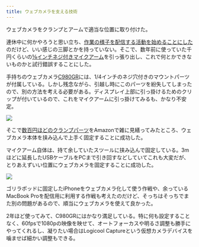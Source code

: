 ```yaml
---
title: ウェブカメラを支える技術
---
```

ウェブカメラをクランプとアームで適当な位置に取り付けた。

連休中に何かやろうと思い立ち、[作業の様子を配信する活動を始めることにした](https://www.youtube.com/channel/UC5s-KpSDGzxWPWNv94PnJHw)のだけど、いい感じの三脚とかを持っていない。そこで、数年前に使っていた千円くらいの[⅝インチネジ付きマイクアーム](https://www.amazon.co.jp/dp/B074T9CT1R)を引っ張り出し、これで何とかできないものかと試行錯誤することにした。

手持ちのウェブカメラ[C980GR](https://www.amazon.co.jp/dp/B086R71LGW)には、1/4インチのネジ穴付きのマウントパーツが付属している。しかし残念ながら、引越し時にこのパーツを紛失してしまったので、別の方法を考える必要がある。ディスプレイ上部に引っ掛けるためのクリップが付いているので、これをマイクアームに引っ掛けてみるも、かなり不安定。

![](https://lh3.googleusercontent.com/docs/ADP-6oFru8sKShBxR4kfNte5GkSx15esWsrxU5y9vtirTG-3U0s2GtATaAgygXF1rUjWiRZ3SEaIZ6zSTD2rIjvIcV9bHl5roXZ0k_TS-4QdqykErWIBVGdm509ysTRi8NDJCs07dDLine-8f5fW5iD2RobbrV3SxXNP8ZO2qNp_DL8EozmSXWqHhel3MttuhdMER7w3DflZGrUuk_ybyIDTphatd5jg0yK6VDlY7P4Qdy59cIPUYgIRtRoxLHy6ANv5zzQb0HdlHwpyq7nAbYrlsvBWlfmAAYepR9W0OCBxKxtOaJuyfKnaOUtlwnWOwIZubhceUK5l8RyGeP0QCrVwxEi1Xw2CMFmfLwfg9B1Rcz0mCD2TNUdY1lAB1NyPT8M2HXZwiqGftpBIgdjnLo_ysD90P-E4HblDvV-o4HNk8UwMl53Hvjsnbmti-jzG8_hW4Tf2JzOw6h__-sXfV4dPRXQvQA_drCKzx0rYs1lPXHd2F-q2e1dqeBqsag8I-eJUVxn3KLH0rzDULRv-AKTILqGBkfRK9UaK4uiqF4Dy590_toKPG3LEHnG2yXYSNeGV6H-71erz3HUfLstpaGAY0-ra5UYXEh-TqDUTbCoZlplNDVvoqBMgbAtd_0ajTGB16xCjojW38v5EiOYi6j9YteJjAKD7vxi8FKPDRH8yYNa0hMoLt151r2fMXmaacHCYDZn34r_Q6XU2dfgSqzqzaEl-BUv6Li3tOTQ3oq5Z2aITziYHo2PKpCT05THF1X-e6b6ljya-oEGs2HWswyUT3siTMxzSkDOc-5NJyf_nbcUgFLOL3sf4jbeOHxkkbGgNqmGa6zTjVD7OlvTaeGIpi1H7f9pyNr2DDJiUBSh9fUZdhgpegNnAzaBdWQeNXDppJUkOLpCnRcfH7tTk3a2Y9fU6flBUjMW7rO8ge4a83eA5nkW7BEtl0Vl1-gS95oNUbOWwrrh-Gooy7DryhxrKaOYU6hu0E84Kh6fuSpFbXtfTHxfk1qBr_x_Z9N8k_sEOi2Ll7gSyJSBMjK4OYx17e-thzzS-PO3-zzXcKTC4hB4z1vQ6E5NyBiTi9vT2gPhzc1FGtMMAOeeV7BLLH017m_0iO9Pg33Ib-Mm8k16GvJXktBsDt9YDjfil9AqNXq3szuwRg8O4wooVKPXIJZ4XN2jPEpFTaGfuZnktToeieR5VzgjgWuQw24vXSyIl8eS6rRRqV1VI8WDa4QlBcw_IQybajZM18c5KDYQuhqnkQJV6chcc)

そこで[数百円ほどのクランプパーツ](https://www.amazon.co.jp/dp/B0832PFWCV)をAmazonで雑に見繕ってみたところ、ウェブカメラ本体を挟み込んで上手く固定することに成功した。

マイクアーム自体は、持て余していたスツールに挟み込んで固定している。3mほどに延長したUSBケーブルをPCまで引き回すなどしていてこれも大変だが、とりあえずいい位置にウェブカメラを固定することに成功した。

![](https://lh3.googleusercontent.com/docs/ADP-6oEpT7kP-KUfPng9GtjvmMEQPEsoLcqPKFojCE5ipZNjVikkfWXuakxsAxxuXAJOvOlJvtQO5LNUHQg50wuocqUkVRrfZEQ1mt4z30W5gb0URcsC_cJgEeJoJuJkaAc8F8_v6nnLlXXr3T5Vz1JszVd0RCYijkBrFJWG9zj2TFfAUvaVbaNNpxktQf3UvOQF52qrBuYFBi4vQr2faMYSfknQ5thqCVequDP3cbHNu6kjFHEmmyNKRWlW50nOyFvO58DXfQ-hd27LaE_2Aiy92TErfgiSFFTuJR7z9xZck82247C6wekDyBRTb2OgZ4FTd6HP_7nVfBAUNlCnMvClJKYzOQgeDkW7_JrhqBFBKlwFPcOChU8MJ0rugYhHoiTKQBc2Njl3JrbOWhqG7RklsVeh-y3Dj7T-Ar2C2ByLjtC1ZyrisxY6yzlzEqp4IE2zhtvrdVnml0Vv_vAEeW6OHQeiDnxnvgcv3bZ6riBX6OHUdhFxnwNZuUn5HdKj6HAkt7Ff5P3dNF2er18rwTtaDQJ1eHXrc3Vt_eB2AWC1pboEEluItvsXBdpGCTMosfrGKMaQXhXLv-i6x08Nrg5K4mtJbiD8CLDOZXPUkEZw3YKA-ZMG4WPZ3D2vwsQjuJhmDKDdEf8wfd9LTIO-cwAsR47EcALD_K6FX4OoFF8PJlNQLhVGdchdtzzeEsd9UyXlgZAaCrFJgd2q2ZJGYE_8cEgma4hPZu5hxDh8I3bxTXZcKh-6OEpYbU49ZnxcWfybeXX-s_IRigaK_BJHBloQcQfJB7FzVb83W_W5_LNLXCCYVMrsZ8TZEpq1HNPtCFedXH7JGMysvBIkPVEwKeEW8eB1Pf29ngOa0iCyjQGrB57Rnta1uVDpfg6W7sqTdxzdGj9cQs1_ggX1S_ZTkmtltNTngQO7tb8DMzTRdJthk1EzvIhCV4j6LUSttCDSqBi0Y56nnF59RAYDEU4CIVCQHIg58aSy1v4GgaKvEYXPRWUdmAlCMGguPHHbUln_eEz3X5Yrz7NPDZ718QSuMfb4pFhfEJYBUb-3FxQukOYnNBDWA05KG-qJht-lX9vtUme276UDoj82u-jYhhZWswChu0iGvQdTdCsrclvhdXA9VRgokMdtQBSW32MaCtkEzsPACJCq0tvIYwsIwWvvWjTgYJSmhCtC6MotCf5YZ9u_Af9jWSwuPB4ipXvHDg8qEgHLI14Q84B-PYLFJDcKNQ2I3zdPUx9_deFyu9Z9tvHwZPDKrVIa)

ゴリラポッドに固定したiPhoneをウェブカメラ化して使う作戦や、余っているMacBook Proを配信用に利用する作戦も考えたのだけど、そっちはそっちでまた別の問題があるので、順当にウェブカメラを使えて良かった。

2年ほど使ってみて、C980GRにはかなり満足している。特に何も設定することなく、60fpsで1080pの映像を映せて、オートフォーカスや明るさ調整も勝手にやってくれるし、凝りたい場合はLogicool Captureという仮想カメラデバイスを噛ませば細かい調整もできる。
